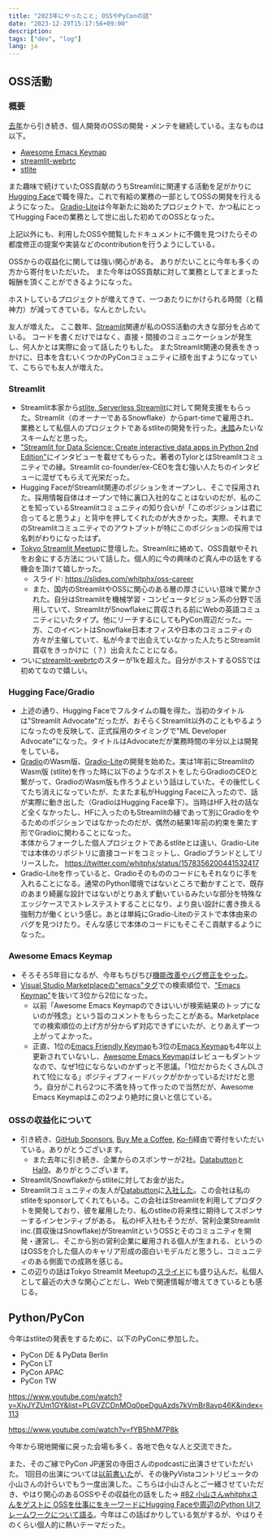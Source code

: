 ```yaml
---
title: "2023年にやったこと; OSSやPyConの話"
date: "2023-12-29T15:17:56+09:00"
description:
tags: ["dev", "log"]
lang: ja
---
```


## OSS活動

### 概要
[去年](../20221222-personal-review-2022/)から引き続き、個人開発のOSSの開発・メンテを継続している。主なものは以下。
* [Awesome Emacs Keymap](https://marketplace.visualstudio.com/items?itemName=tuttieee.emacs-mcx)
* [streamlit-webrtc](https://github.com/whitphx/streamlit-webrtc)
* [stlite](https://github.com/whitphx/stlite)

また趣味で続けていたOSS貢献のうちStreamlitに関連する活動を足がかりに[Hugging Face](https://huggingface.co/)で職を得た。これで有給の業務の一部としてOSSの開発を行えるようになった。
[Gradio-Lite](https://huggingface.co/blog/gradio-lite)は今年新たに始めたプロジェクトで、かつ私にとってHugging Faceの業務として世に出した初めてのOSSとなった。

上記以外にも、利用したOSSや閲覧したドキュメントに不備を見つけたらその都度修正の提案や実装などのcontributionを行うようにしている。

OSSからの収益化に関しては強い関心がある。
ありがたいことに今年も多くの方から寄付をいただいた。
また今年はOSS貢献に対して業務としてまとまった報酬を頂くことができるようになった。

ホストしているプロジェクトが増えてきて、一つあたりにかけられる時間（と精神力）が減ってきている。なんとかしたい。
<!-- これは特に、特定のリポジトリを念頭に寄付をしていだたいている方に対して申し訳なさがある。 -->

友人が増えた。
ここ数年、[Streamlit](https://streamlit.io/)関連が私のOSS活動の大きな部分を占めている。
コードを書くだけではなく、直接・間接のコミュニケーションが発生し、何人かとは実際に会って話したりもした。
またStreamlit関連の発表をきっかけに、日本を含むいくつかのPyConコミュニティに顔を出すようになっていて、こちらでも友人が増えた。

### Streamlit
* Streamlit本家から[stlite, Serverless Streamlit](https://github.com/whitphx/stlite)に対して開発支援をもらった。Streamlit（のオーナーであるSnowflake）からpart-timeで雇用され、業務として私個人のプロジェクトであるstliteの開発を行った。[未踏](https://www.ipa.go.jp/jinzai/mitou/index.html)みたいなスキームだと思った。
* ["Streamlit for Data Science: Create interactive data apps in Python 2nd Edition"](https://amzn.asia/d/8kkylU5)にインタビューを載せてもらった。著者のTylorとはStreamlitコミュニティでの縁。Streamlit co-founder/ex-CEOを含む強い人たちのインタビューに混ぜてもらえて光栄だった。
* Hugging FaceがStreamlit関連のポジションをオープンし、そこで採用された。採用情報自体はオープンで特に裏口入社的なことはないのだが、私のことを知っているStreamlitコミュニティの知り合いが「このポジションは君に合ってると思うよ」と背中を押してくれたのが大きかった。実際、それまでのStreamlitコミュニティでのアウトプットが特にこのポジションの採用では名刺がわりになったはず。
* [Tokyo Streamlit Meetup](https://info.streamlit.io/december-tokyo-meetup)に登壇した。Streamlitに絡めて、OSS貢献やそれをお金にする方法について話した。個人的に今の興味のど真ん中の話をする機会を頂けて嬉しかった。
    * スライド: https://slides.com/whitphx/oss-career
    * また、国内のStreamlitやOSSに関心のある層の厚さにいい意味で驚かされた。自分はStreamlitを機械学習・コンピュータビジョン系の分野で活用していて、StreamlitがSnowflakeに買収される前にWebの英語コミュニティにいたタイプ。他にリーチするにしてもPyCon周辺だった。一方、このイベントはSnowflake日本オフィスや日本のコミュニティの方々が主催していて、私が今まで出会えていなかった人たちとStreamlit買収をきっかけに（？）出会えたことになる。
* ついに[streamlit-webrtc](https://github.com/whitphx/streamlit-webrtc)のスターが1kを超えた。自分がホストするOSSでは初めてなので嬉しい。

### Hugging Face/Gradio
* 上述の通り、Hugging Faceでフルタイムの職を得た。当初のタイトルは"Streamlit Advocate"だったが、おそらくStreamlit以外のこともやるようになったのを反映して、正式採用のタイミングで"ML Developer Advocate"になった。タイトルはAdvocateだが業務時間の半分以上は開発をしている。
* [Gradio](https://github.com/gradio-app/gradio)のWasm版、[Gradio-Lite](https://huggingface.co/blog/gradio-lite)の開発を始めた。実は1年前にStreamlitのWasm版 (stlite)を作った時に以下のようなポストをしたらGradioのCEOと繋がって、GradioのWasm版も作ろうよという話はしていた。その後忙しくてたち消えになっていたが、たまたま私がHugging Faceに入ったので、話が実際に動き出した（GradioはHugging Face傘下）。当時はHF入社の話など全くなかったし、HFに入ったのもStreamlitの縁であって別にGradioをやるためのポジションではなかったのだが、偶然の結果1年前の約束を果たす形でGradioに関わることになった。\
  本体からフォークした個人プロジェクトであるstliteとは違い、Gradio-Liteでは本体のリポジトリに直接コードをコミットし、Gradioブランドとしてリリースした。
https://twitter.com/whitphx/status/1578356200441532417
* Gradio-Liteを作っていると、Gradioそのもののコードにもそれなりに手を入れることになる。通常のPython環境ではないところで動かすことで、既存のあまり綺麗な設計ではないがとりあえず動いているみたいな部分を特殊なエッジケースでストレステストすることになり、より良い設計に書き換える強制力が働くという感じ。あとは単純にGradio-Liteのテストで本体由来のバグを見つけたり。そんな感じで本体のコードにもそこそこ貢献するようになった。

### Awesome Emacs Keymap
* そろそろ5年目になるが、今年もちびちび[機能改善やバグ修正をやった](https://github.com/whitphx/vscode-emacs-mcx/pulls?q=is%3Apr+author%3Awhitphx+is%3Aclosed+updated%3A%3E%3D2023-01-01)。
* [Visual Studio Marketplaceの"emacs"タグ](https://marketplace.visualstudio.com/search?term=tag:emacs&target=VSCode&category=All%20categories&sortBy=Relevance)での検索順位で、["Emacs Keymap"](https://marketplace.visualstudio.com/items?itemName=hiro-sun.vscode-emacs)を抜いて3位から2位になった。
    * 以前「Awesome Emacs Keymapのできはいいが検索結果のトップにないのが残念」という旨のコメントをもらったことがある。Marketplaceでの検索順位の上げ方が分からず対応できずにいたが、とりあえず一つ上がってよかった。
    * 正直、1位の[Emacs Friendly Keymap](https://marketplace.visualstudio.com/items?itemName=lfs.vscode-emacs-friendly)も3位の[Emacs Keymap](https://marketplace.visualstudio.com/items?itemName=hiro-sun.vscode-emacs)も4年以上更新されていないし、[Awesome Emacs Keymap](https://marketplace.visualstudio.com/items?itemName=tuttieee.emacs-mcx)はレビューもダントツなので、なぜ1位にならないのかずっと不思議。「1位だからたくさんDLされて1位になる」ポジティブフィードバックがかかっているだけだと思う。自分がこれら2つに不満を持って作ったので当然だが、Awesome Emacs Keymapはこの2つより絶対に良いと信じている。

### OSSの収益化について

* 引き続き、[GitHub Sponsors](https://github.com/sponsors/whitphx), [Buy Me a Coffee](https://www.buymeacoffee.com/whitphx), [Ko-fi](https://ko-fi.com/D1D2ERWFG)経由で寄付をいただいている。ありがとうございます。
    * また去年に引き続き、企業からのスポンサーが2社。[Databutton](https://www.databutton.io/)と[Hal9](https://hal9.com/)。ありがとうございます。
* Streamlit/Snowflakeからstliteに対してお金が出た。
* Streamlitコミュニティの友人が[Databutton](https://www.databutton.io/)に[入社した](https://twitter.com/DatabuttonHQ/status/1699487845717622815)。この会社は私のstliteをsponsorしてくれてもいる。この会社はStreamlitを利用してプロダクトを開発しており、彼を雇用したり、私のstliteの将来性に期待してスポンサーするインセンティブがある。
  私のHF入社もそうだが、営利企業Streamlit inc.(買収後はSnowflake)がStreamlitというOSSとそのコミュニティを開発・運営し、そこから別の営利企業に雇用される個人が生まれる、というのはOSSを介した個人のキャリア形成の面白いモデルだと思うし、コミュニティのある側面での成熟を感じる。
* この辺りの話はTokyo Streamlit Meetupの[スライド](https://slides.com/whitphx/oss-career)にも盛り込んだ。私個人として最近の大きな関心ごとだし、Webで関連情報が増えてきているとも感じる。

## Python/PyCon
今年はstliteの発表をするために、以下のPyConに参加した。

* PyCon DE & PyData Berlin
* PyCon LT
* PyCon APAC
* PyCon TW

https://www.youtube.com/watch?v=XivJYZUm1GY&list=PLGVZCDnMOq0peDguAzds7kVmBr8avp46K&index=113

https://www.youtube.com/watch?v=fYB5hhM7P8k

今年から現地開催に戻った会場も多く、各地で色々な人と交流できた。

また、そのご縁でPyCon JP運営の寺田さんのpodcastに出演させていただいた。
1回目の出演については[以前書いた](../20230627-my-first-podcast/)が、その後PyVistaコントリビュータの小山さんの計らいでもう一度出演した。こちらは小山さんとご一緒させていただき、やはり関心のあるOSSやその収益化の話をした→
[#82 小山さんwhitphxさんをゲストに OSSを仕事にをキーワードにHugging Faceや周辺のPython UIフレームワークについて語る](https://podcast.terapyon.net/episodes/0091.html)。今年はこの話ばかりしている気がするが、やはりそのくらい個人的に熱いテーマだった。
